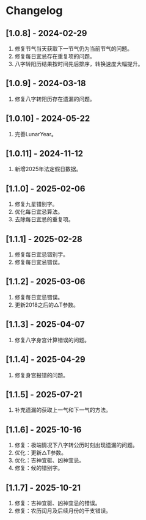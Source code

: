 # Changelog



## [1.0.8] - 2024-02-29
1. 修复节气当天获取下一节气仍为当前节气的问题。
2. 修复每日宜忌存在重复项的问题。
3. 八字转阳历结果按时间先后排序，转换速度大幅提升。

## [1.0.9] - 2024-03-18
1. 修复八字转阳历存在遗漏的问题。

## [1.0.10] - 2024-05-22
1. 完善LunarYear。

## [1.0.11] - 2024-11-12
1. 新增2025年法定假日数据。

## [1.1.0] - 2025-02-06
1. 修复九星错别字。
2. 优化每日宜忌算法。
3. 去除每日宜忌的重复项。

## [1.1.1] - 2025-02-28
1. 修复每日宜忌错别字。
2. 修复每日宜忌错误。


## [1.1.2] - 2025-03-06
1. 修复每日宜忌错误。
2. 更新2018之后的△T参数。

## [1.1.3] - 2025-04-07
1. 修复八字身宫计算错误的问题。

## [1.1.4] - 2025-04-29
1. 修复身宫报错的问题。

## [1.1.5] - 2025-07-21
1. 补充遗漏的获取上一气和下一气的方法。

## [1.1.6] - 2025-10-16
1. 修复：极端情况下八字转公历时刻出现遗漏的问题。
2. 优化：更新△T参数。
3. 优化：吉神宜驱、凶神宜忌。
4. 修复：候的错别字。

## [1.1.7] - 2025-10-21
1. 修复：吉神宜驱、凶神宜忌的错误。
2. 修复：农历闰月及后续月份的干支错误。
